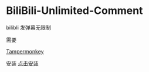 # BiliBili-Unlimited-Comment
bilibli 发弹幕无限制

需要

[Tampermonkey](https://chrome.google.com/webstore/detail/tampermonkey/dhdgffkkebhmkfjojejmpbldmpobfkfo?hl=en)

安装
[点击安装](https://greasyfork.org/en/scripts/13269-bilibli-%E5%8F%91%E5%BC%B9%E5%B9%95%E6%97%A0%E9%99%90%E5%88%B6)
